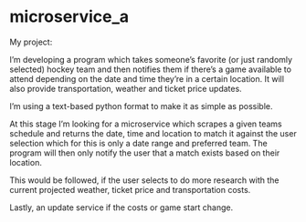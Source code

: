 # microservice_a

My project:

I’m developing a program which takes someone’s favorite (or just randomly selected) hockey team and then notifies them if there’s a game available to attend depending on the date and time they’re in a certain location. It will also provide transportation, weather and ticket price updates.

I’m using a text-based python format to make it as simple as possible.

At this stage I’m looking for a microservice which scrapes a given teams schedule and returns the date, time and location to match it against the user selection which for this is only a date range and preferred team. The program will then only notify the user that a match exists based on their location.

This would be followed, if the user selects to do more research with the current projected weather, ticket price and transportation costs. 

Lastly, an update service if the costs or game start change.
